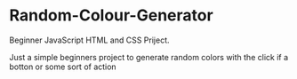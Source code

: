 # Random-Colour-Generator
Beginner JavaScript HTML and CSS Priject.

Just a simple beginners project to generate random colors with the click if a botton or some sort  of action
